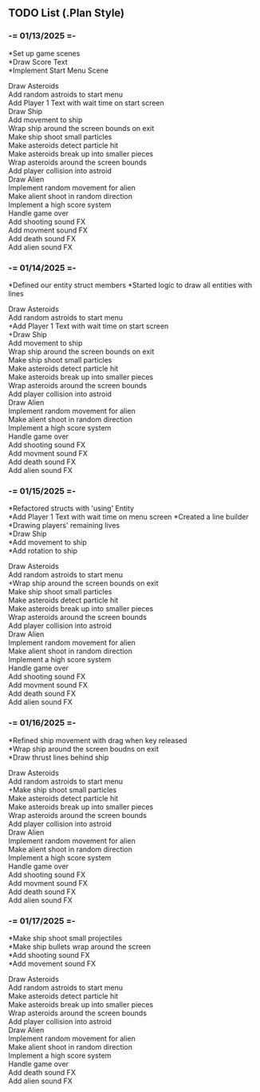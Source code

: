 ## TODO List (.Plan Style)

### -= 01/13/2025 =-
*Set up game scenes  
*Draw Score Text  
*Implement Start Menu Scene  

Draw Asteroids  
Add random astroids to start menu  
Add Player 1 Text with wait time on start screen  
Draw Ship  
Add movement to ship  
Wrap ship around the screen bounds on exit  
Make ship shoot small particles  
Make asteroids detect particle hit  
Make asteroids break up into smaller pieces  
Wrap asteroids around the screen bounds  
Add player collision into astroid  
Draw Alien  
Implement random movement for alien  
Make alient shoot in random direction  
Implement a high score system  
Handle game over  
Add shooting sound FX  
Add movment sound FX  
Add death sound FX  
Add alien sound FX  

### -= 01/14/2025 =-

*Defined our entity struct members
*Started logic to draw all entities with lines

Draw Asteroids  
Add random astroids to start menu  
+Add Player 1 Text with wait time on start screen  
+Draw Ship  
Add movement to ship  
Wrap ship around the screen bounds on exit  
Make ship shoot small particles  
Make asteroids detect particle hit  
Make asteroids break up into smaller pieces  
Wrap asteroids around the screen bounds  
Add player collision into astroid  
Draw Alien  
Implement random movement for alien  
Make alient shoot in random direction  
Implement a high score system  
Handle game over  
Add shooting sound FX  
Add movment sound FX  
Add death sound FX  
Add alien sound FX  

### -= 01/15/2025 =-

*Refactored structs with 'using' Entity  
*Add Player 1 Text with wait time on menu screen 
*Created a line builder  
*Drawing players' remaining lives  
*Draw Ship  
*Add movement to ship  
*Add rotation to ship  

Draw Asteroids  
Add random astroids to start menu  
+Wrap ship around the screen bounds on exit  
Make ship shoot small particles  
Make asteroids detect particle hit  
Make asteroids break up into smaller pieces  
Wrap asteroids around the screen bounds  
Add player collision into astroid  
Draw Alien  
Implement random movement for alien  
Make alient shoot in random direction  
Implement a high score system  
Handle game over  
Add shooting sound FX  
Add movment sound FX  
Add death sound FX  
Add alien sound FX  

### -= 01/16/2025 =-

*Refined ship movement with drag when key released  
*Wrap ship around the screen boudns on exit  
*Draw thrust lines behind ship  

Draw Asteroids  
Add random astroids to start menu  
+Make ship shoot small particles  
Make asteroids detect particle hit  
Make asteroids break up into smaller pieces  
Wrap asteroids around the screen bounds  
Add player collision into astroid  
Draw Alien  
Implement random movement for alien  
Make alient shoot in random direction  
Implement a high score system  
Handle game over  
Add shooting sound FX  
Add movment sound FX  
Add death sound FX  
Add alien sound FX  

### -= 01/17/2025 =-

*Make ship shoot small projectiles  
*Make ship bullets wrap around the screen  
*Add shooting sound FX  
*Add movement sound FX  

Draw Asteroids  
Add random astroids to start menu  
Make asteroids detect particle hit  
Make asteroids break up into smaller pieces  
Wrap asteroids around the screen bounds  
Add player collision into astroid  
Draw Alien  
Implement random movement for alien  
Make alient shoot in random direction  
Implement a high score system  
Handle game over  
Add death sound FX  
Add alien sound FX  


